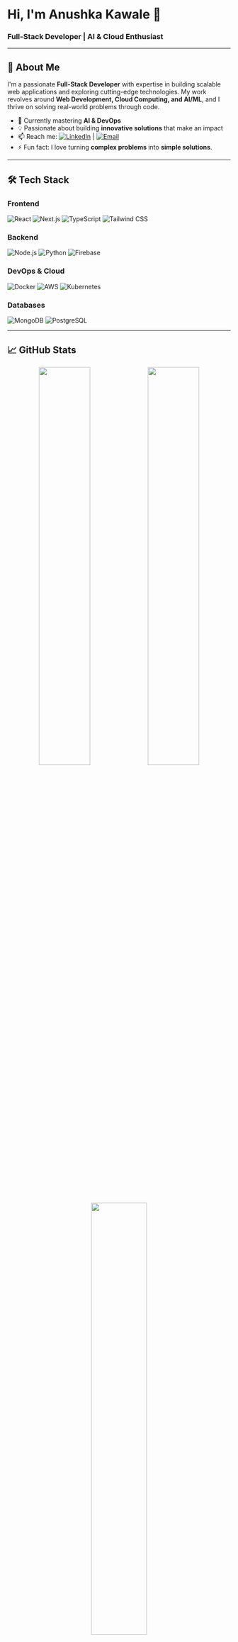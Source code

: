 # Hi, I'm Anushka Kawale 👋

### **Full-Stack Developer | AI & Cloud Enthusiast**

---

## 🚀 About Me

I'm a passionate **Full-Stack Developer** with expertise in building scalable web applications and exploring cutting-edge technologies. My work revolves around **Web Development, Cloud Computing, and AI/ML**, and I thrive on solving real-world problems through code.

- 🌱 Currently mastering **AI & DevOps**
- 💡 Passionate about building **innovative solutions** that make an impact
- 📫 Reach me: [![LinkedIn](https://img.shields.io/badge/LinkedIn-0077B5?style=flat&logo=linkedin&logoColor=white)](https://www.linkedin.com/in/anushkakawale/) | [![Email](https://img.shields.io/badge/Email-D14836?style=flat&logo=gmail&logoColor=white)](mailto:your-email@example.com)
- ⚡ Fun fact: I love turning **complex problems** into **simple solutions**.

---

## 🛠️ Tech Stack

### **Frontend**
![React](https://img.shields.io/badge/React-20232A?style=flat&logo=react&logoColor=61DAFB)
![Next.js](https://img.shields.io/badge/Next.js-000000?style=flat&logo=next.js&logoColor=white)
![TypeScript](https://img.shields.io/badge/TypeScript-007ACC?style=flat&logo=typescript&logoColor=white)
![Tailwind CSS](https://img.shields.io/badge/Tailwind_CSS-38B2AC?style=flat&logo=tailwind-css&logoColor=white)

### **Backend**
![Node.js](https://img.shields.io/badge/Node.js-339933?style=flat&logo=node.js&logoColor=white)
![Python](https://img.shields.io/badge/Python-3776AB?style=flat&logo=python&logoColor=white)
![Firebase](https://img.shields.io/badge/Firebase-FFCA28?style=flat&logo=firebase&logoColor=black)

### **DevOps & Cloud**
![Docker](https://img.shields.io/badge/Docker-2496ED?style=flat&logo=docker&logoColor=white)
![AWS](https://img.shields.io/badge/AWS-232F3E?style=flat&logo=amazon-aws&logoColor=white)
![Kubernetes](https://img.shields.io/badge/Kubernetes-326CE5?style=flat&logo=kubernetes&logoColor=white)

### **Databases**
![MongoDB](https://img.shields.io/badge/MongoDB-47A248?style=flat&logo=mongodb&logoColor=white)
![PostgreSQL](https://img.shields.io/badge/PostgreSQL-4169E1?style=flat&logo=postgresql&logoColor=white)

---

## 📈 GitHub Stats

<p align="center">
  <img src="https://github-readme-stats.vercel.app/api?username=anushkakawale&show_icons=true&theme=github_dark" width="48%" />
  <img src="https://github-readme-streak-stats.herokuapp.com/?user=anushkakawale&theme=github_dark" width="48%" />
</p>

<p align="center">
  <img src="https://github-readme-stats.vercel.app/api/top-langs/?username=anushkakawale&layout=compact&theme=github_dark" width="50%" />
</p>

---

## 🔥 Featured Projects

### **[Project Name](https://github.com/anushkakawale/project-repo)**
A brief description of this standout project. Built with **React, Node.js, and MongoDB**.

### **[Another Project](https://github.com/anushkakawale/another-repo)**
A short but impactful description. Built with **Next.js, Firebase, and Tailwind CSS**.

---

## 🌐 Let's Connect

<p align="center">
  <a href="https://www.linkedin.com/in/anushkakawale/" target="_blank">
    <img src="https://img.shields.io/badge/LinkedIn-0077B5?style=for-the-badge&logo=linkedin&logoColor=white" alt="LinkedIn" />
  </a>
  <a href="mailto:your-email@example.com" target="_blank">
    <img src="https://img.shields.io/badge/Email-D14836?style=for-the-badge&logo=gmail&logoColor=white" alt="Email" />
  </a>
  <a href="https://twitter.com/yourhandle" target="_blank">
    <img src="https://img.shields.io/badge/Twitter-1DA1F2?style=for-the-badge&logo=twitter&logoColor=white" alt="Twitter" />
  </a>
</p>

---

⭐️ **Let's collaborate and create something amazing!** 🚀
